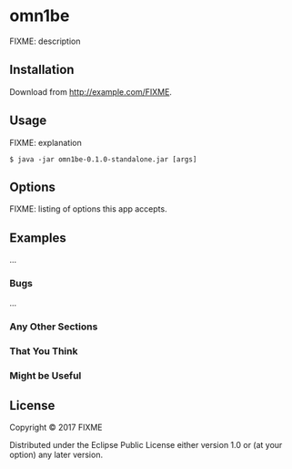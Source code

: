 # omn1be

FIXME: description

## Installation

Download from http://example.com/FIXME.

## Usage

FIXME: explanation

    $ java -jar omn1be-0.1.0-standalone.jar [args]

## Options

FIXME: listing of options this app accepts.

## Examples

...

### Bugs

...

### Any Other Sections
### That You Think
### Might be Useful

## License

Copyright © 2017 FIXME

Distributed under the Eclipse Public License either version 1.0 or (at
your option) any later version.
